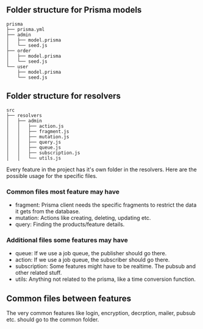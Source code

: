 ## Folder structure for Prisma models
```
prisma
├── prisma.yml
├── admin
│   ├── model.prisma
│   └── seed.js
├── order
│   ├── model.prisma
│   └── seed.js
└── user
    ├── model.prisma
    └── seed.js
```

## Folder structure for resolvers
```
src
├── resolvers
│   ├── admin
│   │   ├── action.js
│   │   ├── fragment.js
│   │   ├── mutation.js
│   │   ├── query.js
│   │   ├── queue.js
│   │   ├── subscription.js
│   │   └── utils.js
```

Every feature in the project has it's own folder in the resolvers. Here are the possible usage for the specific files.

### Common files most feature may have
- fragment: Prisma client needs the specific fragments to restrict the data it gets from the database.
- mutation: Actions like creating, deleting, updating etc.
- query: Finding the products/feature details.

### Additional files some features may have
- queue: If we use a job queue, the publisher should go there.
- action: If we use a job queue, the subscriber should go there.
- subscription: Some features might have to be realtime. The pubsub and other related stuff.
- utils: Anything not related to the prisma, like a time conversion function.

## Common files between features

The very common features like login, encryption, decrption, mailer, pubsub etc. should go to the common folder.
